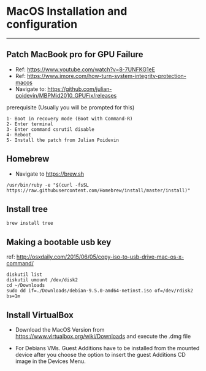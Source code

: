 # MacOS Installation and configuration
---------------------------------------

## Patch MacBook pro for GPU Failure
- Ref: https://www.youtube.com/watch?v=8-7UNFKG1eE
- Ref: https://www.imore.com/how-turn-system-integrity-protection-macos
- Navigate to: https://github.com/julian-poidevin/MBPMid2010_GPUFix/releases

prerequisite (Usually you will be prompted for this)
```
1- Boot in recovery mode (Boot with Command-R)
2- Enter terminal
3- Enter command csrutil disable
4- Reboot
5- Install the patch from Julian Poidevin
```

## Homebrew

- Navigate to https://brew.sh

```
/usr/bin/ruby -e "$(curl -fsSL https://raw.githubusercontent.com/Homebrew/install/master/install)"
```

## Install tree
```
brew install tree
```

## Making a bootable usb key
ref: http://osxdaily.com/2015/06/05/copy-iso-to-usb-drive-mac-os-x-command/

```
diskutil list
diskutil umount /dev/disk2
cd ~/Downloads
sudo dd if=./Downloads/debian-9.5.0-amd64-netinst.iso of=/dev/rdisk2 bs=1m
```
## Install VirtualBox
- Download the MacOS Version from https://www.virtualbox.org/wiki/Downloads and execute the .dmg file

- For Debians VMs. Guest Additions have to be installed from the mounted device after you choose the option to insert the guest Additions CD image in the Devices Menu.
